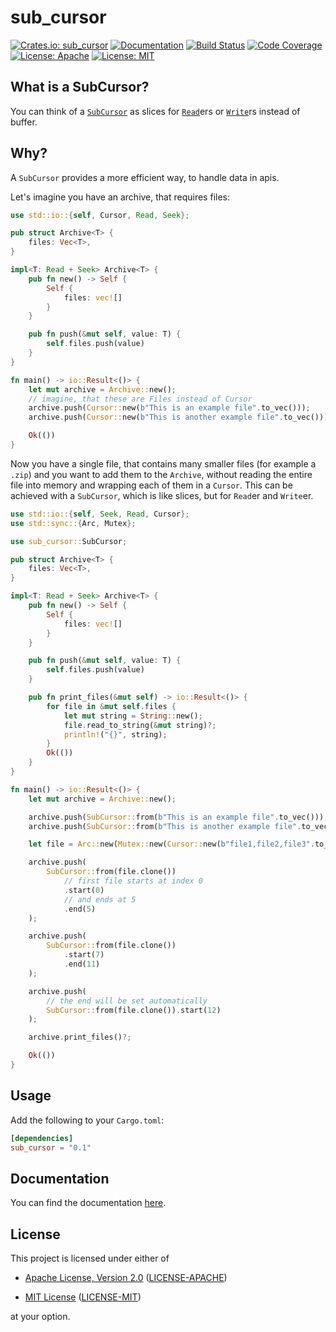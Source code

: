 sub_cursor
=========
[![Crates.io: sub_cursor](https://img.shields.io/crates/v/sub_cursor.svg)](https://crates.io/crates/sub_cursor)
[![Documentation](https://docs.rs/sub_cursor/badge.svg)](https://docs.rs/sub_cursor)
[![Build Status](https://travis-ci.org/luro02/sub_cursor.svg?branch=master)](https://travis-ci.org/luro02/sub_cursor)
[![Code Coverage](https://codecov.io/gh/luro02/sub_cursor/branch/master/graph/badge.svg)](https://codecov.io/gh/luro02/sub_cursor/branch/master)
[![License: Apache](https://img.shields.io/badge/License-Apache%202.0-red.svg)](LICENSE-APACHE)
[![License: MIT](https://img.shields.io/badge/license-MIT-blue.svg)](LICENSE)

## What is a SubCursor?
You can think of a [`SubCursor`] as slices for [`Read`]ers or [`Write`]rs instead of buffer.

[`SubCursor`]: https://github.com/Luro02/sub_cursor
[`Read`]: https://doc.rust-lang.org/std/io/trait.Read.html
[`Write`]: https://doc.rust-lang.org/std/io/trait.Write.html

## Why?
A `SubCursor` provides a more efficient way, to handle data in apis.

Let's imagine you have an archive, that requires files:
```rust
use std::io::{self, Cursor, Read, Seek};

pub struct Archive<T> {
    files: Vec<T>,
}

impl<T: Read + Seek> Archive<T> {
    pub fn new() -> Self {
        Self {
            files: vec![]
        }
    }

    pub fn push(&mut self, value: T) {
        self.files.push(value)
    }
}

fn main() -> io::Result<()> {
    let mut archive = Archive::new();
    // imagine, that these are Files instead of Cursor
    archive.push(Cursor::new(b"This is an example file".to_vec()));
    archive.push(Cursor::new(b"This is another example file".to_vec()));

    Ok(())
}
```
Now you have a single file, that contains many smaller files (for example a `.zip`) and you want to add them to the `Archive`, without reading the entire file into memory and wrapping each of them in a `Cursor`.
This can be achieved with a `SubCursor`, which is like slices, but for `Read`er and `Write`er.

```rust
use std::io::{self, Seek, Read, Cursor};
use std::sync::{Arc, Mutex};

use sub_cursor::SubCursor;

pub struct Archive<T> {
    files: Vec<T>,
}

impl<T: Read + Seek> Archive<T> {
    pub fn new() -> Self {
        Self {
            files: vec![]
        }
    }

    pub fn push(&mut self, value: T) {
        self.files.push(value)
    }

    pub fn print_files(&mut self) -> io::Result<()> {
        for file in &mut self.files {
            let mut string = String::new();
            file.read_to_string(&mut string)?;
            println!("{}", string);
        }
        Ok(())
    }
}

fn main() -> io::Result<()> {
    let mut archive = Archive::new();

    archive.push(SubCursor::from(b"This is an example file".to_vec()));
    archive.push(SubCursor::from(b"This is another example file".to_vec()));

    let file = Arc::new(Mutex::new(Cursor::new(b"file1,file2,file3".to_vec())));

    archive.push(
        SubCursor::from(file.clone())
            // first file starts at index 0
            .start(0)
            // and ends at 5
            .end(5)
    );

    archive.push(
        SubCursor::from(file.clone())
            .start(7)
            .end(11)
    );

    archive.push(
        // the end will be set automatically
        SubCursor::from(file.clone()).start(12)
    );

    archive.print_files()?;

    Ok(())
}
```

## Usage
Add the following to your `Cargo.toml`:

```toml
[dependencies]
sub_cursor = "0.1"
```

## Documentation
You can find the documentation [here](https://docs.rs/sub_cursor).

## License

This project is licensed under either of

* [Apache License, Version 2.0](http://www.apache.org/licenses/LICENSE-2.0)
  ([LICENSE-APACHE](LICENSE-APACHE))

* [MIT License](http://opensource.org/licenses/MIT)
  ([LICENSE-MIT](LICENSE-MIT))

at your option.
